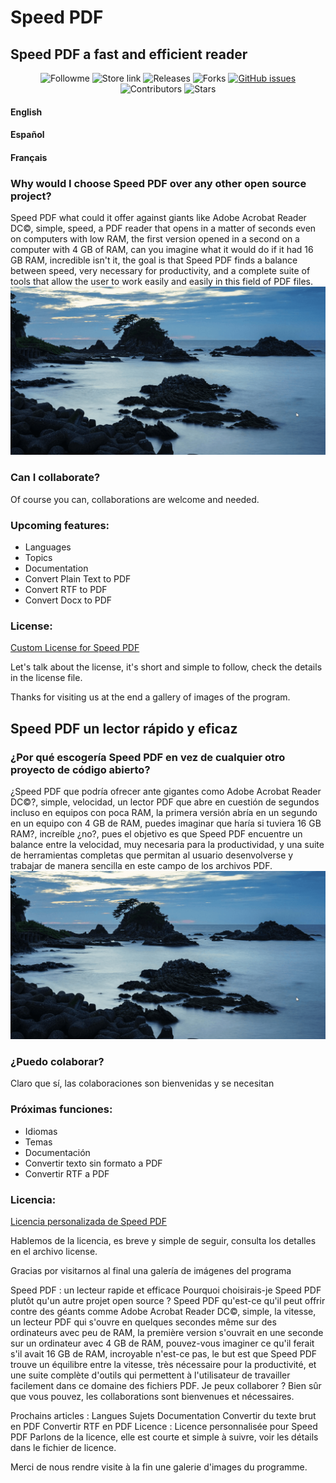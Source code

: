 # Speed PDF
<h2>Speed PDF a fast and efficient reader</h2>
<p align="center">
    <a style="text-decoration:none" href="https://github.com/PabloDaniel0">
    <img src="https://img.shields.io/github/followers/PabloDaniel0?label=follow%20me&style=social" alt="Followme" />
  </a>
  <a style="text-decoration:none" href="https://github.com/PabloDaniel0/Speed-PDF/releases">
    <img src="https://img.shields.io/badge/Web%20Site-GitHub-Green.svg?style=flat-square" alt="Store link" />
  </a>
  <a style="text-decoration:none" href="https://github.com/PabloDaniel0/Speed-PDF/releases">
    <img src="https://img.shields.io/github/v/release/PabloDaniel0/Speed-PDF.svg?style=flat-square" alt="Releases" />
  </a>
    <a style="text-decoration:none" href="https://github.com/PabloDaniel0/Speed-PDF/network/members">
    <img src="https://img.shields.io/github/forks/PabloDaniel0/Speed-PDF" alt="Forks" />
  </a>
  <a href="https://github.com/PabloDaniel0/Speed-PDF/issues"><img alt="GitHub issues" src="https://img.shields.io/github/issues/PabloDaniel0/Speed-PDF"></a>
  <a style="text-decoration:none" href="https://github.com/PabloDaniel0/Speed-PDF/graphs/contributors">
    <img src="https://img.shields.io/github/contributors/PabloDaniel0/Speed-PDF?style=flat-square" alt="Contributors" />
  </a>
  <a style="text-decoration:none" href="https://github.com/PabloDaniel0/Speed-PDF/stargazers">
    <img src="https://img.shields.io/github/stars/PabloDaniel0/Speed-PDF.svg?style=flat-square" alt="Stars" />
  </a>
</p>
<h4>English</h4>
<h4>Español</h4>
<h4>Français</h4>


<p>  </p>
<p>
    <h3>Why would I choose Speed PDF over any other open source project?</h3>
    Speed PDF what could it offer against giants like Adobe Acrobat Reader DC©, simple, speed, a PDF reader that opens in a matter of seconds even on computers with low RAM, the       first version opened in a second on a computer with 4 GB of RAM, can you imagine what it would do if it had 16 GB RAM, incredible isn't it, the goal is that Speed PDF finds a      balance between speed, very necessary for productivity, and a complete suite of tools that allow the user to work easily and easily in this field of PDF files.
    <img src="https://raw.githubusercontent.com/PabloDaniel0/Speed-PDF/main/Resources%20for%20Web%20and%20Documentation/Open-Speed-PDF.gif"/>
</p>
<p>
    <h3>Can I collaborate?</h3>
    Of course you can, collaborations are welcome and needed.
</p>
<h3>Upcoming features:</h3>
<ul>
    <li>Languages
    <li>Topics
    <li>Documentation
    <li>Convert Plain Text to PDF
    <li>Convert RTF to PDF
    <li>Convert Docx to PDF
</ul>    
<p>
    <h3>License:</h3>
      <p><a href="https://github.com/PabloDaniel0/Speed-PDF/license">Custom License for Speed PDF</a></p>
    Let's talk about the license, it's short and simple to follow, check the details in the license file.
</p>
Thanks for visiting us at the end a gallery of images of the program.




<h2>Speed PDF un lector rápido y eficaz</h2>
<p>
<h3>¿Por qué escogería Speed PDF en vez de cualquier otro proyecto de código abierto?</h3>
¿Speed PDF que podría ofrecer ante gigantes como Adobe Acrobat Reader DC©?, simple, velocidad, un lector PDF que abre en cuestión de segundos incluso en equipos con poca RAM, la primera versión abría en un segundo en un equipo con 4 GB de RAM, puedes imaginar que haría si tuviera 16 GB RAM?, increíble ¿no?, pues el objetivo es que Speed PDF encuentre un balance entre la velocidad, muy necesaria para la productividad, y una suite de herramientas completas que permitan al usuario desenvolverse y trabajar de manera sencilla en este campo de los archivos PDF.
    <img src="https://raw.githubusercontent.com/PabloDaniel0/Speed-PDF/main/Resources%20for%20Web%20and%20Documentation/Open-Speed-PDF.gif"/>
</p> 
<p>
<h3>¿Puedo colaborar?</h3>
Claro que sí, las colaboraciones son bienvenidas y se necesitan
</p>
<h3>Próximas funciones:</h3>
<ul>
<li>Idiomas
<li>Temas
<li>Documentación
<li>Convertir texto sin formato a PDF
<li>Convertir RTF a PDF
</ul>    
</p>

<h3>Licencia:</h3>
  <p><a href="https://github.com/PabloDaniel0/Speed-PDF/license">Licencia personalizada de Speed PDF</a></p>
Hablemos de la licencia, es breve y simple de seguir, consulta los detalles en el archivo license.

Gracias por visitarnos al final una galería de imágenes del programa

<p>       </p>
Speed PDF : un lecteur rapide et efficace
Pourquoi choisirais-je Speed PDF plutôt qu'un autre projet open source ?
Speed PDF qu'est-ce qu'il peut offrir contre des géants comme Adobe Acrobat Reader DC©, simple, la vitesse, un lecteur PDF qui s'ouvre en quelques secondes même sur des ordinateurs avec peu de RAM, la première version s'ouvrait en une seconde sur un ordinateur avec 4 GB de RAM, pouvez-vous imaginer ce qu'il ferait s'il avait 16 GB de RAM, incroyable n'est-ce pas, le but est que Speed PDF trouve un équilibre entre la vitesse, très nécessaire pour la productivité, et une suite complète d'outils qui permettent à l'utilisateur de travailler facilement dans ce domaine des fichiers PDF.
Je peux collaborer ?
Bien sûr que vous pouvez, les collaborations sont bienvenues et nécessaires.

Prochains articles :
Langues
Sujets
Documentation
Convertir du texte brut en PDF
Convertir RTF en PDF
Licence :
Licence personnalisée pour Speed PDF
Parlons de la licence, elle est courte et simple à suivre, voir les détails dans le fichier de licence.

Merci de nous rendre visite à la fin une galerie d'images du programme.
